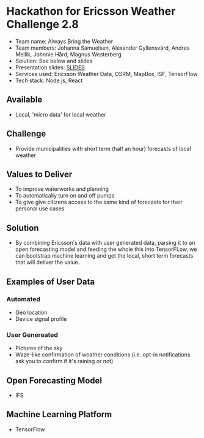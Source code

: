 

# Hackathon for Ericsson Weather Challenge 2.8

- Team name: Always Bring the Weather
- Team members: Johanna Samuelsen, Alexander Gyllensvärd, Andres Mellik, Johnnie Hård, Magnus Westerberg
- Solution: See below and slides
- Presentation slides: [SLIDES](https://github.com/johnniehard/impactweatherhackathon/blob/master/2.8%20-%20Always%20Bring%20the%20Weather.key)
- Services used: Ericsson Weather Data, OSRM, MapBox, ISF, TensorFlow
- Tech stack: Node.js, React

## Available

- Local, 'micro data' for local weather

## Challenge

- Provide municipalities with short term (half an hour) forecasts of local weather

## Values to Deliver
- To improve waterworks and planning
- To automatically turn on and off pumps
- To give give citizens access to the same kind of forecasts for their personal use cases

## Solution
- By combining Ericsson's data with user generated data, parsing it to an open forecasting model and feeding the whole this into TensorFLow, we can bootstrap machine learning and get the local, short term forecasts that will deliver the value.

## Examples of User Data

### Automated
- Geo location
- Device signal profile

### User Genereated
- Pictures of the sky
- Waze-like confirmation of weather conditions (i.e. opt-in notifications ask you to confirm if it's raining or not)

## Open Forecasting Model
- IFS

## Machine Learning Platform
- TensorFlow
